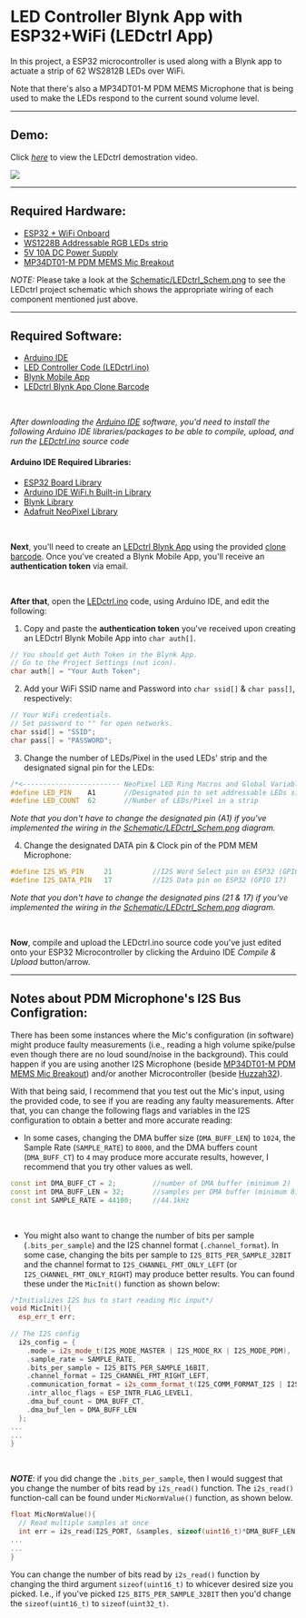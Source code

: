 # LED Controller Blynk App with ESP32+WiFi (LEDctrl App)
In this project, a ESP32 microcontroller is used along with a Blynk app to actuate a strip of 62 WS2812B LEDs over WiFi.

Note that there's also a MP34DT01-M PDM MEMS Microphone that is being used to make the LEDs respond to the current sound volume level.

---

## Demo:
Click [*here*](https://res.cloudinary.com/dhud5kifu/video/upload/v1625382280/demos/LEDctrl_Demo_mkrkv4.mp4) to view the LEDctrl demostration video.


[![](https://res.cloudinary.com/dhud5kifu/image/upload/v1625383367/demos/demo_snippet1_stulrx.png)](https://res.cloudinary.com/dhud5kifu/video/upload/v1625382280/demos/LEDctrl_Demo_mkrkv4.mp4)

---

## Required Hardware:
* [ESP32 + WiFi Onboard](https://www.adafruit.com/product/3405)
* [WS1228B Addressable RGB LEDs strip](https://www.amazon.com/gp/product/B07BKNS7DJ/ref=ppx_yo_dt_b_asin_title_o00_s00?ie=UTF8&psc=1)
* [5V 10A DC Power Supply](https://www.amazon.com/gp/product/B07CMM2BBR/ref=ppx_yo_dt_b_asin_title_o00_s00?ie=UTF8&psc=1)
* [MP34DT01-M PDM MEMS Mic Breakout](https://www.adafruit.com/product/3492?gclid=CjwKCAjww-CGBhALEiwAQzWxOoJ1X5J6meE_1WD8ngq5gAuR29hyn-5CHDR53ZTJ1IfpZRNiy5qt3BoCwZ4QAvD_BwE)

*NOTE:* Please take a look at the [Schematic/LEDctrl_Schem.png](https://github.com/an36/LED-Controller-ESP32-Blynk/blob/master/Schematic/LEDctrl_Schem.PNG) to see the LEDctrl project schematic which shows the appropriate wiring of each component mentioned just above.

---

## Required Software:
* [Arduino IDE](https://www.arduino.cc/en/software)
* [LED Controller Code (LEDctrl.ino)](https://github.com/an36/LED-Controller-ESP32-Blynk/blob/master/src/Arduino%20IDE/LEDctrl.ino)
* [Blynk Mobile App](https://blynk.io/en/getting-started)
* [LEDctrl Blynk App Clone Barcode](https://github.com/an36/LED-Controller-ESP32-Blynk/blob/master/src/Blynk%20App%20Clone/LEDctrl%20Blynk%20App%20Clone.png)

<br>

*After downloading the [Arduino IDE](https://www.arduino.cc/en/software) software, you'd need to install the following Arduino IDE libraries/packages to be able to compile, upload, and run the [LEDctrl.ino](https://github.com/an36/LED-Controller-ESP32-Blynk/blob/master/src/Arduino%20IDE/LEDctrl.ino) source code*
#### Arduino IDE Required Libraries:
* [ESP32 Board Library](https://randomnerdtutorials.com/installing-the-esp32-board-in-arduino-ide-windows-instructions/)
* [Arduino IDE WiFi.h Built-in Library](https://www.arduino.cc/en/Reference/WiFi)
* [Blynk Library](http://help.blynk.cc/en/articles/512105-how-to-install-blynk-library-for-arduino-ide)
* [Adafruit NeoPixel Library](https://github.com/adafruit/Adafruit_NeoPixel)

<br>

**Next**, you'll need to create an [LEDctrl Blynk App](https://blynk.io/en/getting-started) using the provided [clone barcode](https://github.com/an36/LED-Controller-ESP32-Blynk/blob/master/src/Blynk%20App%20Clone/LEDctrl%20Blynk%20App%20Clone.png).  Once you've created a Blynk Mobile App, you'll receive an **authentication token** via email.

<br>

**After that**, open the [LEDctrl.ino](https://github.com/an36/LED-Controller-ESP32-Blynk/blob/master/src/Arduino%20IDE/LEDctrl.ino) code, using Arduino IDE, and edit the following:
1. Copy and paste the **authentication token** you've received upon creating an LEDctrl Blynk Mobile App into `char auth[]`. 

```C++
// You should get Auth Token in the Blynk App.
// Go to the Project Settings (nut icon).
char auth[] = "Your Auth Token";
```

2. Add your WiFi SSID name and Password into `char ssid[]` & `char pass[]`, respectively:

```C++
// Your WiFi credentials.
// Set password to "" for open networks.
char ssid[] = "SSID";
char pass[] = "PASSWORD";
```

3. Change the number of LEDs/Pixel in the used LEDs' strip and the designated signal pin for the LEDs:

```C++
/*<------------------------ NeoPixel LED Ring Macros and Global Variables ------------------------>*/
#define LED_PIN    A1		//Designated pin to set addressable LEDs signal (LEDs' Data In)
#define LED_COUNT  62		//Number of LEDs/Pixel in a strip
```

*Note that you don't have to change the designated pin (A1) if you've implemented the wiring in the [Schematic/LEDctrl_Schem.png](https://github.com/an36/LED-Controller-ESP32-Blynk/blob/master/Schematic/LEDctrl_Schem.PNG) diagram.*

4. Change the designated DATA pin & Clock pin of the PDM MEM Microphone:

```C++
#define I2S_WS_PIN     21          //I2S Word Select pin on ESP32 (GPIO 21)
#define I2S_DATA_PIN   17          //I2S Data pin on ESP32 (GPIO 17)
```

*Note that you don't have to change the designated pins (21 & 17) if you've implemented the wiring in the [Schematic/LEDctrl_Schem.png](https://github.com/an36/LED-Controller-ESP32-Blynk/blob/master/Schematic/LEDctrl_Schem.PNG) diagram.*

<br>

**Now**, compile and upload the LEDctrl.ino source code you've just edited onto your ESP32 Microcontroller by clicking the Arduino IDE *Compile & Upload* button/arrow.

---

## Notes about PDM Microphone's I2S Bus Configration:
There has been some instances where the Mic's configuration (in software) might produce faulty measurements (i.e., reading a high volume spike/pulse even though there are no loud sound/noise in the background).  This could happen if you are using another I2S Microphone (beside [MP34DT01-M PDM MEMS Mic Breakout](https://www.adafruit.com/product/3492?gclid=CjwKCAjww-CGBhALEiwAQzWxOoJ1X5J6meE_1WD8ngq5gAuR29hyn-5CHDR53ZTJ1IfpZRNiy5qt3BoCwZ4QAvD_BwE)) and/or another Microcontroller (beside [Huzzah32](https://www.adafruit.com/product/3405)).

With that being said, I recommend that you test out the Mic's input, using the provided code, to see if you are reading any faulty measurements.  After that, you can change the following flags and variables in the I2S configuration to obtain a better and more accurate reading:

* In some cases, changing the DMA buffer size (`DMA_BUFF_LEN`) to `1024`, the Sample Rate (`SAMPLE_RATE`) to `8000`, and the DMA buffers count (`DMA_BUFF_CT`) to `4` may produce more accurate results, however, I recommend that you try other values as well.

```C++
const int DMA_BUFF_CT = 2;         //number of DMA buffer (minimum 2)
const int DMA_BUFF_LEN = 32;       //samples per DMA buffer (minimum 8)
const int SAMPLE_RATE = 44100;     //44.1kHz
```

<br>

* You might also want to change the number of bits per sample (`.bits_per_sample`) and the I2S channel format (`.channel_format`).  In some case, changing the bits per sample to `I2S_BITS_PER_SAMPLE_32BIT` and the channel format to `I2S_CHANNEL_FMT_ONLY_LEFT` (or `I2S_CHANNEL_FMT_ONLY_RIGHT`) may produce better results.  You can found these under the `MicInit()` function as shown below:

```C++
/*Initializes I2S bus to start reading Mic input*/
void MicInit(){
  esp_err_t err;
  
// The I2S config
  i2s_config = {
    .mode = i2s_mode_t(I2S_MODE_MASTER | I2S_MODE_RX | I2S_MODE_PDM),     // Receive, not transfer
    .sample_rate = SAMPLE_RATE,                    
    .bits_per_sample = I2S_BITS_PER_SAMPLE_16BIT,                         //Number of bits per sample
    .channel_format = I2S_CHANNEL_FMT_RIGHT_LEFT,                         //Do not connect SEL pin.
    .communication_format = i2s_comm_format_t(I2S_COMM_FORMAT_I2S | I2S_COMM_FORMAT_I2S_MSB),
    .intr_alloc_flags = ESP_INTR_FLAG_LEVEL1,                             // Interrupt level 1
    .dma_buf_count = DMA_BUFF_CT,                                         // number of buffers
    .dma_buf_len = DMA_BUFF_LEN                                           // samples per buffer
  };
...
...
}
```

<br>

***NOTE***: if you did change the `.bits_per_sample`, then I would suggest that you change the number of bits read by `i2s_read()` function.  The `i2s_read()` function-call can be found under `MicNormValue()` function, as shown below.  

```C++
float MicNormValue(){
  // Read multiple samples at once
  int err = i2s_read(I2S_PORT, &samples, sizeof(uint16_t)*DMA_BUFF_LEN, &num_bytes_read,  (500 / portTICK_RATE_MS));  //reads two bytes (16-bit)
...
...
}
```

You can change the number of bits read by `i2s_read()` function by changing the third argument `sizeof(uint16_t)` to whicever desired size you picked.  I.e., if you've picked `I2S_BITS_PER_SAMPLE_32BIT` then you'd change the `sizeof(uint16_t)` to `sizeof(uint32_t)`.
